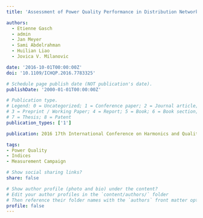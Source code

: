 ```yaml
---
title: 'Assessment of Power Quality Performance in Distribution Networks Part I - Measurement Campaign and Initial Analysis'

authors:
  - Etienne Gasch
  - admin
  - Jan Meyer
  - Sami Abdelrahman
  - Huilian Liao
  - Jovica V. Milanovic

date: '2016-10-01T00:00:00Z'
doi: '10.1109/ICHQP.2016.7783325'

# Schedule page publish date (NOT publication's date).
publishDate: '2000-01-01T00:00:00Z'

# Publication type.
# Legend: 0 = Uncategorized; 1 = Conference paper; 2 = Journal article;
# 3 = Preprint / Working Paper; 4 = Report; 5 = Book; 6 = Book section;
# 7 = Thesis; 8 = Patent
publication_types: ['1']

publication: 2016 17th International Conference on Harmonics and Quality of Power (ICHQP)

tags:
- Power Quality
- Indices
- Measurement Campaign

# Show social sharing links?
share: false

# Show author profile (photo and bio) under the content?
# Edit your author profiles in the `content/authors/` folder
# Then reference their folder names with the `authors` front matter option above
profile: false
---
```

